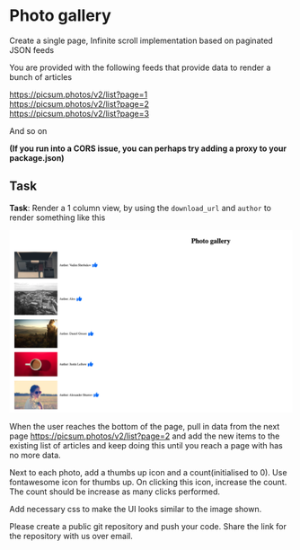 # Photo gallery

Create a single page, Infinite scroll implementation based on paginated
JSON feeds

You are provided with the following feeds that provide data to render a bunch of articles

https://picsum.photos/v2/list?page=1  
https://picsum.photos/v2/list?page=2  
https://picsum.photos/v2/list?page=3  
 
And so on

**(If you run into a CORS issue, you can perhaps try adding a proxy to your package.json)**

## Task

**Task**:
Render a 1 column view, by using the `download_url` and `author` to render
something like this

![](photo-gallery.png)

When the user reaches the bottom of the page, pull in data from the next page
https://picsum.photos/v2/list?page=2 and add the new
items to the existing list of articles and keep doing this until you reach a page with has no
more data.

Next to each photo, add a thumbs up icon and a count(initialised to 0). Use fontawesome icon for thumbs up. On clicking this icon, increase the count. The count should be increase as many clicks performed.

Add necessary css to make the UI looks similar to the image shown. 

Please create a public git repository and push your code. Share the link for the repository with us over email.
